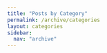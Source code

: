 ```yaml
---
title: "Posts by Category"
permalink: /archive/categories
layout: categories
sidebar:
  nav: "archive"
---
```

